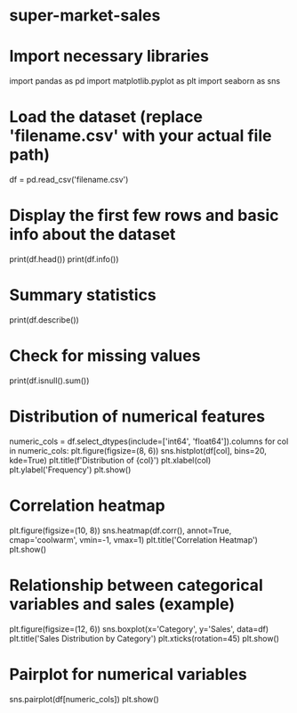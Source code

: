 # super-market-sales
# Import necessary libraries
import pandas as pd
import matplotlib.pyplot as plt
import seaborn as sns

# Load the dataset (replace 'filename.csv' with your actual file path)
df = pd.read_csv('filename.csv')

# Display the first few rows and basic info about the dataset
print(df.head())
print(df.info())

# Summary statistics
print(df.describe())

# Check for missing values
print(df.isnull().sum())

# Distribution of numerical features
numeric_cols = df.select_dtypes(include=['int64', 'float64']).columns
for col in numeric_cols:
    plt.figure(figsize=(8, 6))
    sns.histplot(df[col], bins=20, kde=True)
    plt.title(f'Distribution of {col}')
    plt.xlabel(col)
    plt.ylabel('Frequency')
    plt.show()

# Correlation heatmap
plt.figure(figsize=(10, 8))
sns.heatmap(df.corr(), annot=True, cmap='coolwarm', vmin=-1, vmax=1)
plt.title('Correlation Heatmap')
plt.show()

# Relationship between categorical variables and sales (example)
plt.figure(figsize=(12, 6))
sns.boxplot(x='Category', y='Sales', data=df)
plt.title('Sales Distribution by Category')
plt.xticks(rotation=45)
plt.show()

# Pairplot for numerical variables
sns.pairplot(df[numeric_cols])
plt.show()
